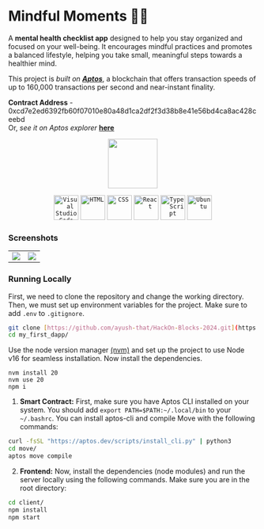 # Mindful Moments 📝✨

A **mental health checklist app** designed to help you stay organized and focused on your well-being. It encourages mindful practices and promotes a balanced lifestyle, helping you take small, meaningful steps towards a healthier mind.

This project is _built on [**Aptos**](https://aptosfoundation.org/)_, a blockchain that offers transaction speeds of up to 160,000 transactions per second and near-instant finality.

**Contract Address** - 0xcd7e2ed6392fb60f07010e80a48d1ca2df2f3d38b8e41e56bd4ca8ac428ceebd<br>
Or, _see it on Aptos explorer_ **[here](https://explorer.aptoslabs.com/account/0xcd7e2ed6392fb60f07010e80a48d1ca2df2f3d38b8e41e56bd4ca8ac428ceebd?network=devnet)**

<p align="center">
  <img src="https://aptosfoundation.org/brandbook/logotype/PNG/Aptos_Primary_WHT.png" height="100">
</p>


<div align="center">
	<code><img width="50" src="https://user-images.githubusercontent.com/25181517/192108891-d86b6220-e232-423a-bf5f-90903e6887c3.png" alt="Visual Studio Code" title="Visual Studio Code"/></code>
	<code><img width="50" src="https://user-images.githubusercontent.com/25181517/192158954-f88b5814-d510-4564-b285-dff7d6400dad.png" alt="HTML" title="HTML"/></code>
	<code><img width="50" src="https://user-images.githubusercontent.com/25181517/183898674-75a4a1b1-f960-4ea9-abcb-637170a00a75.png" alt="CSS" title="CSS"/></code>
	<code><img width="50" src="https://user-images.githubusercontent.com/25181517/183897015-94a058a6-b86e-4e42-a37f-bf92061753e5.png" alt="React" title="React"/></code>
	<code><img width="50" src="https://user-images.githubusercontent.com/25181517/183890598-19a0ac2d-e88a-4005-a8df-1ee36782fde1.png" alt="TypeScript" title="TypeScript"/></code>
	<code><img width="50" src="https://user-images.githubusercontent.com/25181517/186884153-99edc188-e4aa-4c84-91b0-e2df260ebc33.png" alt="Ubuntu" title="Ubuntu"/></code>
</div>

### Screenshots

<table align="center">
  <tr>
    <td align="center">
      <img src="https://github.com/user-attachments/assets/9d1502bc-c64c-4707-a616-aefee0b01f8b">
    </td>
    <td align="center">
      <img src="https://github.com/user-attachments/assets/1f4c58a4-6bfd-4640-8ce5-93b1ce4e6a93">
    </td>
  </tr>
</table>

### Running Locally 

First, we need to clone the repository and change the working directory. Then, we must set up environment variables for the project. Make sure to add ```.env``` to ```.gitignore```.

```bash
git clone [https://github.com/ayush-that/HackOn-Blocks-2024.git](https://github.com/ayush-that/my_first_aptos_dapp.git)
cd my_first_dapp/
```

Use the node version manager [(nvm)](https://www.freecodecamp.org/news/node-version-manager-nvm-install-guide/) and set up the project to use Node v16 for seamless installation. Now install the dependencies.

```node
nvm install 20
nvm use 20
npm i
```

1. **Smart Contract:** First, make sure you have Aptos CLI installed on your system. You should add ```export PATH=$PATH:~/.local/bin``` to your ```~/.bashrc```. You can install aptos-cli and compile Move with the following commands:

```bash
curl -fsSL "https://aptos.dev/scripts/install_cli.py" | python3
cd move/
aptos move compile
```
2. **Frontend:** Now, install the dependencies (node modules) and run the server locally using the following commands. Make sure you are in the root directory:

```bash
cd client/
npm install
npm start
```
